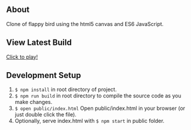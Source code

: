 About
--
Clone of flappy bird using the html5 canvas and ES6 JavaScript.

View Latest Build
--
[Click to play!](https://pkrisko.github.io/flappy-bird/public/index.html)

Development Setup
--
1. `$ npm install` in root directory of project.
2. `$ npm run build` in root directory to compile the source code as you make changes.
3. `$ open public/index.html` Open public/index.html in your browser (or just double click the file).
4. Optionally, serve index.html with `$ npm start` in public folder.